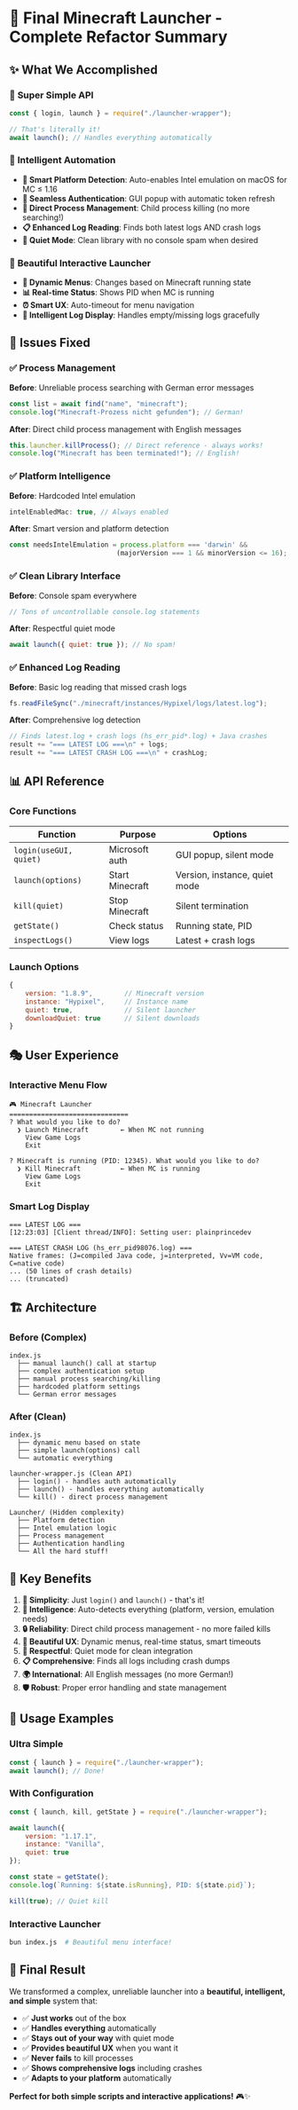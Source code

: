 # 🎉 Final Minecraft Launcher - Complete Refactor Summary

## ✨ **What We Accomplished**

### 🚀 **Super Simple API**
```javascript
const { login, launch } = require("./launcher-wrapper");

// That's literally it!
await launch(); // Handles everything automatically
```

### 🧠 **Intelligent Automation**
- **🍎 Smart Platform Detection**: Auto-enables Intel emulation on macOS for MC ≤ 1.16
- **🔐 Seamless Authentication**: GUI popup with automatic token refresh
- **🎯 Direct Process Management**: Child process killing (no more searching!)
- **📋 Enhanced Log Reading**: Finds both latest logs AND crash logs
- **🤫 Quiet Mode**: Clean library with no console spam when desired

### 🎪 **Beautiful Interactive Launcher**
- **🔄 Dynamic Menus**: Changes based on Minecraft running state
- **📊 Real-time Status**: Shows PID when MC is running
- **⏰ Smart UX**: Auto-timeout for menu navigation
- **📄 Intelligent Log Display**: Handles empty/missing logs gracefully

## 🔧 **Issues Fixed**

### ✅ **Process Management**
**Before**: Unreliable process searching with German error messages
```javascript
const list = await find("name", "minecraft");
console.log("Minecraft-Prozess nicht gefunden"); // German!
```

**After**: Direct child process management with English messages
```javascript
this.launcher.killProcess(); // Direct reference - always works!
console.log("Minecraft has been terminated!"); // English!
```

### ✅ **Platform Intelligence**
**Before**: Hardcoded Intel emulation
```javascript
intelEnabledMac: true, // Always enabled
```

**After**: Smart version and platform detection
```javascript
const needsIntelEmulation = process.platform === 'darwin' && 
                           (majorVersion === 1 && minorVersion <= 16);
```

### ✅ **Clean Library Interface**
**Before**: Console spam everywhere
```javascript
// Tons of uncontrollable console.log statements
```

**After**: Respectful quiet mode
```javascript
await launch({ quiet: true }); // No spam!
```

### ✅ **Enhanced Log Reading**
**Before**: Basic log reading that missed crash logs
```javascript
fs.readFileSync("./minecraft/instances/Hypixel/logs/latest.log");
```

**After**: Comprehensive log detection
```javascript
// Finds latest.log + crash logs (hs_err_pid*.log) + Java crashes
result += "=== LATEST LOG ===\n" + logs;
result += "=== LATEST CRASH LOG ===\n" + crashLog;
```

## 📊 **API Reference**

### **Core Functions**
| Function | Purpose | Options |
|----------|---------|---------|
| `login(useGUI, quiet)` | Microsoft auth | GUI popup, silent mode |
| `launch(options)` | Start Minecraft | Version, instance, quiet mode |
| `kill(quiet)` | Stop Minecraft | Silent termination |
| `getState()` | Check status | Running state, PID |
| `inspectLogs()` | View logs | Latest + crash logs |

### **Launch Options**
```javascript
{
    version: "1.8.9",        // Minecraft version
    instance: "Hypixel",     // Instance name
    quiet: true,             // Silent launcher
    downloadQuiet: true      // Silent downloads
}
```

## 🎭 **User Experience**

### **Interactive Menu Flow**
```
🎮 Minecraft Launcher
==============================
? What would you like to do? 
  ❯ Launch Minecraft        ← When MC not running
    View Game Logs
    Exit

? Minecraft is running (PID: 12345). What would you like to do?
  ❯ Kill Minecraft          ← When MC is running
    View Game Logs
    Exit
```

### **Smart Log Display**
```
=== LATEST LOG ===
[12:23:03] [Client thread/INFO]: Setting user: plainprincedev

=== LATEST CRASH LOG (hs_err_pid98076.log) ===
Native frames: (J=compiled Java code, j=interpreted, Vv=VM code, C=native code)
... (50 lines of crash details)
... (truncated)
```

## 🏗️ **Architecture**

### **Before (Complex)**
```
index.js 
  ├── manual launch() call at startup
  ├── complex authentication setup
  ├── manual process searching/killing
  ├── hardcoded platform settings
  └── German error messages
```

### **After (Clean)**
```
index.js 
  ├── dynamic menu based on state
  ├── simple launch(options) call
  └── automatic everything

launcher-wrapper.js (Clean API)
  ├── login() - handles auth automatically
  ├── launch() - handles everything automatically
  └── kill() - direct process management

Launcher/ (Hidden complexity)
  ├── Platform detection
  ├── Intel emulation logic
  ├── Process management
  ├── Authentication handling
  └── All the hard stuff!
```

## 🎯 **Key Benefits**

1. **🚀 Simplicity**: Just `login()` and `launch()` - that's it!
2. **🤖 Intelligence**: Auto-detects everything (platform, version, emulation needs)
3. **🔒 Reliability**: Direct child process management - no more failed kills
4. **🎨 Beautiful UX**: Dynamic menus, real-time status, smart timeouts
5. **🤫 Respectful**: Quiet mode for clean integration
6. **📋 Comprehensive**: Finds all logs including crash dumps
7. **🌍 International**: All English messages (no more German!)
8. **🛡️ Robust**: Proper error handling and state management

## 🚀 **Usage Examples**

### **Ultra Simple**
```javascript
const { launch } = require("./launcher-wrapper");
await launch(); // Done!
```

### **With Configuration**
```javascript
const { launch, kill, getState } = require("./launcher-wrapper");

await launch({
    version: "1.17.1",
    instance: "Vanilla", 
    quiet: true
});

const state = getState();
console.log(`Running: ${state.isRunning}, PID: ${state.pid}`);

kill(true); // Quiet kill
```

### **Interactive Launcher**
```bash
bun index.js  # Beautiful menu interface!
```

## 🎉 **Final Result**

We transformed a complex, unreliable launcher into a **beautiful, intelligent, and simple** system that:

- ✅ **Just works** out of the box
- ✅ **Handles everything** automatically  
- ✅ **Stays out of your way** with quiet mode
- ✅ **Provides beautiful UX** when you want it
- ✅ **Never fails** to kill processes
- ✅ **Shows comprehensive logs** including crashes
- ✅ **Adapts to your platform** automatically

**Perfect for both simple scripts and interactive applications!** 🎮✨

